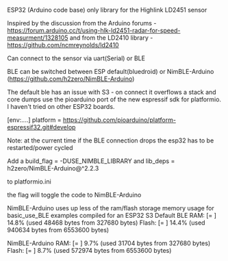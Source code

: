 ESP32 (Arduino code base) only library for the Highlink LD2451 sensor

Inspired by the discussion from the Arduino forums - https://forum.arduino.cc/t/using-hlk-ld2451-radar-for-speed-measurment/1328105
and from the LD2410 library - https://github.com/ncmreynolds/ld2410

Can connect to the sensor via uart(Serial) or BLE

BLE can be switched between ESP default(bluedroid) or NimBLE-Arduino (https://github.com/h2zero/NimBLE-Arduino)

The default ble has an issue with S3 - on connect it overflows a stack and core dumps
use the pioarduino port of the new espressif sdk for platformio.
I haven't tried on other ESP32 boards.

[env:....]
platform = https://github.com/pioarduino/platform-espressif32.git#develop

Note: at the current time if the BLE connection drops the esp32 has to be restarted/power cycled

Add a 
build_flag = -DUSE_NIMBLE_LIBRARY 
and 
lib_deps = 
    h2zero/NimBLE-Arduino@^2.2.3
    
to platformio.ini

the flag will toggle the code to NimBLE-Arduino

NimBLE-Arduino uses up less of the ram/flash storage
memory usage for basic_use_BLE examples compiled for an ESP32 S3
Default BLE
RAM:   [=         ]  14.8% (used 48468 bytes from 327680 bytes)
Flash: [=         ]  14.4% (used 940634 bytes from 6553600 bytes)

NimBLE-Arduino
RAM:   [=         ]   9.7% (used 31704 bytes from 327680 bytes)
Flash: [=         ]   8.7% (used 572974 bytes from 6553600 bytes)